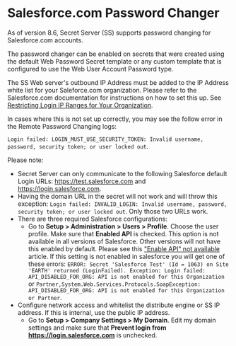 [title]: # (Salesforce.com Password Changer)
[tags]: # (RPC, Remote Password Changing, Salesforce)
[priority]: # ()

# Salesforce.com Password Changer

As of version 8.6, Secret Server (SS) supports password changing for Salesforce.com accounts.

The password changer can be enabled on secrets that were created using the default Web Password Secret template or any custom template that is configured to use the Web User Account Password type.

The SS Web server's outbound IP Address must be added to the IP Address white list for your Saleforce.com organization. Please refer to the Salesforce.com documentation for instructions on how to set this up. See [Restricting Login IP Ranges for Your Organization](https://help.salesforce.com/apex/htviewhelpdoc?id=security_networkaccess.htm&language=en_US).

In cases where this is not set up correctly, you may see the follow error in the Remote Password Changing logs: 

`Login failed: LOGIN_MUST_USE_SECURITY_TOKEN: Invalid username, password, security token; or user locked out`.

Please note:

- Secret Server can only communicate to the following Salesforce default Login URLs: https://test.salesforce.com and https://login.salesforce.com.
- Having the domain URL in the secret will not work and will throw this exception: `Login failed: INVALID_LOGIN: Invalid username, password, security token; or user locked out`. Only those two URLs work.
- There are three required Salesforce configurations:
  - Go to **Setup \> Administration \> Users \> Profile**. Choose the user profile. Make sure that **Enabled API** is checked. This option is not available in all versions of Salesforce. Other versions  will not have this enabled by default. Please see this ["Enable API" not available](https://developer.salesforce.com/forums/?id=906F0000000BaW7IAK) article. If this setting is not enabled in salesforce you will get one of these errors: `ERROR: Secret 'Salesforce Test' (Id = 1063) on Site 'EARTH' returned (LoginFailed). Exception: Login failed: API_DISABLED_FOR_ORG: API is not enabled for this Organization` or `Partner,System.Web.Services.Protocols.SoapException: API_DISABLED_FOR_ORG: API is not enabled for this Organization or Partner`.
- Configure network access and whitelist the distribute engine or SS IP address. If this is internal, use the public IP address.
  - Go to **Setup \> Company Settings \> My Domain**. Edit my domain settings and make sure that **Prevent login from https://login.salesforce.com** is unchecked.
  